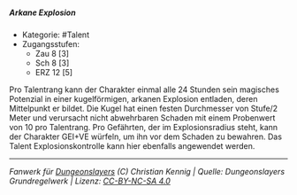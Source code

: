 <!---
Dies ist ein Fanwerk für DUNGEONSLAYERS (C) von Christian Kennig

Quellen:      [Dungeonslayers Grundregelwerk](https://www.f-space.de/ds4/downloads.html)
              [Talentbeschreibungen](https://www.f-space.de/ds4/tools-talentcards.html)
License:      [CC-BY-NC-SA 4.0](https://creativecommons.org/licenses/by-nc-sa/4.0/deed.de)
Richtlinien:  [Fanwerkrichtlinien](https://www.dungeonslayers.net/fanwerk-richtlinien/)
Autor:        Zauberlehrling
-->

  
##### Arkane Explosion  
- Kategorie: #Talent  
- Zugangsstufen:  
  - Zau 8 [3]  
  - Sch 8 [3]  
  - ERZ 12 [5]  

Pro Talentrang kann der Charakter einmal alle 24 Stunden sein magisches Potenzial in einer kugelförmigen, arkanen Explosion entladen, deren Mittelpunkt er bildet. Die Kugel hat einen festen Durchmesser von Stufe/2 Meter und verursacht nicht abwehrbaren Schaden mit einem Probenwert von 10 pro Talentrang. Pro Gefährten, der im Explosionsradius steht, kann der Charakter GEI+VE würfeln, um ihn vor dem Schaden zu bewahren. Das Talent Explosionskontrolle kann hier ebenfalls angewendet werden.


___  
*Fanwerk für [Dungeonslayers](https://www.dungeonslayers.net/) (C) Christian Kennig | Quelle: Dungeonslayers Grundregelwerk | Lizenz: [CC-BY-NC-SA 4.0](https://creativecommons.org/licenses/by-nc-sa/4.0/deed.de)*  